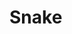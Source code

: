 # Snake

<!-- ## Debugging secrets

I've decided to include helper structures to ease the development of the game. These are mapped to specific keys.

| Key    | Brief                               |
| ------ | ----------------------------------- |
| g or G | Toggle grid lines                   |
| r or R | Randomly reposition snake and fruit | -->
